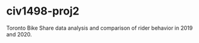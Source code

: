 # civ1498-proj2
Toronto Bike Share data analysis and comparison of rider behavior in 2019 and 2020.

